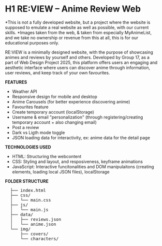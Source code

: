 # H1 **RE:VIEW – Anime Review Web**

*This is not a fully developed website, but a project where the website is supposed to emulate a real website as well as possible, with our current skills.
*Images taken from the web, & taken from especially MyAnimeList, and we take no ownership or revenue from this at all, this is for our educational purposes only.

RE:VIEW is a minimally designed website, with the purpose of showcasing animes and reviews by yourself and others. 
Developed by Group 17, as a part of Web Design Project 2025, this platform offers users an engaging and aesthetic interface where users can discover anime through information, user reviews, and keep track of your own favourites.

**FEATURES**
 - Weather API
 - Responsive design for mobile and desktop
 - Anime Carousels (for better experience discovering anime)
 - Favourites feature
 - Create temporary account (localStorage)
 - Username & email "personalization" (through registering/creating temporary account + also changing email)
 - Post a review
 - Dark vs Ligth mode toggle
 - JSON loading data for interactivity, ex: anime data for the detail page

**TECHNOLOGIES USED**
- HTML: Structuring the webcontent
- CSS: Styling and layout, and resposiveness, keyframe animations
- JavaScript: Interactive funcitonalities and DOM manipulaitons (creating elements, loading local JSON files), localStorage

**FOLDER STRUCTURE**
<pre>
  ├── index.html
  ├── css/
  │   └── main.css
  ├── js/
  │   └── main.js
  ├── data/
  │   ├── reviews.json
  │   └── anime.json
  └── img/
      ├── covers/
      └── characters/</pre>

